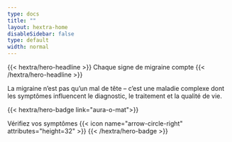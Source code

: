 ```yaml
---
type: docs
title: ""
layout: hextra-home
disableSidebar: false
type: default
width: normal
---
```



<!-- markdownlint-disable MD033 MD034-->

<div class="hx-mt-6 hx-mb-6">
{{< hextra/hero-headline >}}
Chaque signe de migraine compte
{{< /hextra/hero-headline >}}
</div>


La migraine n’est pas qu’un mal de tête – c’est une maladie complexe dont les symptômes influencent le diagnostic, le traitement et la qualité de vie.




{{< hextra/hero-badge link="aura-o-mat">}}
  <div class="hx-w-2 hx-h-2 hx-rounded-full hx-bg-primary-400"></div>
  <span class="hx-text-lg">Vérifiez vos symptômes</span>
  {{< icon name="arrow-circle-right" attributes="height=32" >}}
{{< /hextra/hero-badge >}}
